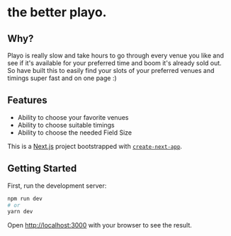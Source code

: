 # the better playo.

## Why?

Playo is really slow and take hours to go through every venue you like and see if it's available for your preferred time and boom it's already sold out. So have built this to easily find your slots of your preferred venues and timings super fast and on one page :)

## Features

-   Ability to choose your favorite venues
-   Ability to choose suitable timings
-   Ability to choose the needed Field Size

This is a [Next.js](https://nextjs.org/) project bootstrapped with [`create-next-app`](https://github.com/vercel/next.js/tree/canary/packages/create-next-app).

## Getting Started

First, run the development server:

```bash
npm run dev
# or
yarn dev
```

Open [http://localhost:3000](http://localhost:3000) with your browser to see the result.
